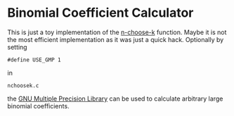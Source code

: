 Binomial Coefficient Calculator
===============================

This is just a toy implementation of the [n-choose-k](https://en.wikipedia.org/wiki/Binomial_coefficient)
function. Maybe it is not the most efficient implementation
as it was just a quick hack. Optionally by setting

    #define USE_GMP 1

in

    nchoosek.c

the [GNU Multiple Precision Library](http://libgmp.org) can
be used to calculate arbitrary large binomial coefficients.
